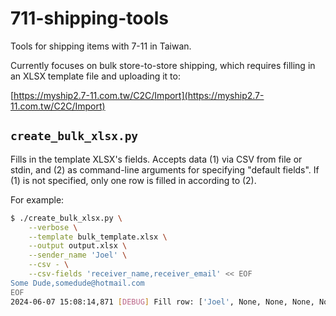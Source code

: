 # 711-shipping-tools

Tools for shipping items with 7-11 in Taiwan.

Currently focuses on bulk store-to-store shipping, which requires filling in an XLSX template file and uploading it to:

[https://myship2.7-11.com.tw/C2C/Import](https://myship2.7-11.com.tw/C2C/Import)

## `create_bulk_xlsx.py`

Fills in the template XLSX's fields.  Accepts data (1) via CSV from file or stdin, and (2) as command-line arguments for specifying "default fields".  If (1) is not specified, only one row is filled in according to (2).

For example:

```sh
$ ./create_bulk_xlsx.py \
    --verbose \
    --template bulk_template.xlsx \
    --output output.xlsx \
    --sender_name 'Joel' \
    --csv - \
    --csv-fields 'receiver_name,receiver_email' << EOF
Some Dude,somedude@hotmail.com
EOF
2024-06-07 15:08:14,871 [DEBUG] Fill row: ['Joel', None, None, None, None, None, 'Some Dude', None, 'somedude@hotmail.com', None, None]
```
